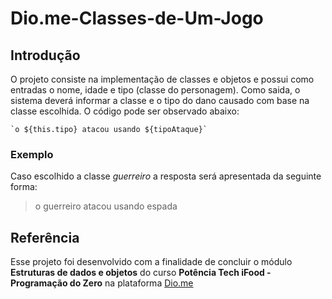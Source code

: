 # Dio.me-Classes-de-Um-Jogo

## Introdução

O projeto consiste na implementação de classes e objetos e possui como entradas o nome, idade e tipo (classe do personagem). Como saida, o sistema deverá informar a classe e o tipo do dano causado com base na classe escolhida. O código pode ser observado abaixo:
```
`o ${this.tipo} atacou usando ${tipoAtaque}`
```
### Exemplo

Caso escolhido a classe *guerreiro* a resposta será apresentada da seguinte forma: 
> o guerreiro atacou usando espada

## Referência

Esse projeto foi desenvolvido com a finalidade de concluir o módulo **Estruturas de dados e objetos** do curso **Potência Tech iFood - Programação do Zero** na plataforma [Dio.me](https://www.dio.me/)
